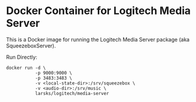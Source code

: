# Docker Container for Logitech Media Server

This is a Docker image for running the Logitech Media Server package
(aka SqueezeboxServer).

Run Directly:

    docker run -d \
               -p 9000:9000 \
               -p 3483:3483 \
               -v <local-state-dir>:/srv/squeezebox \
               -v <audio-dir>:/srv/music \
               larsks/logitech/media-server


